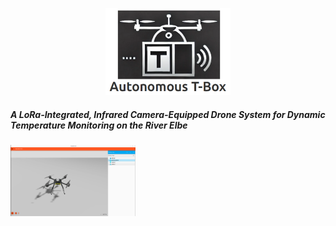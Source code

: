 <p align="center">
  <img src="images/logo_repository.png" alt="Logo" width="200"/>
</p>

##### A LoRa-Integrated, Infrared Camera-Equipped Drone System for Dynamic Temperature Monitoring on the River Elbe

  <img src="images/b1.png" alt="Logo" width="200"/>



